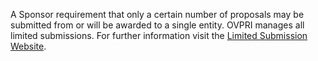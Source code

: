 A Sponsor requirement that only a certain number of proposals may be submitted from or will be awarded to a single entity.  OVPRI manages all limited submissions. For further information visit the [Limited Submission Website]( https://secure.research.vt.edu/ltdsubs/).
